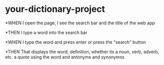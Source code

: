 # your-dictionary-project

*WHEN I open the page, I see the search bar and the title of the web app

*THEN I type a word into the search bar

*WHEN I type the word and press enter or press the "search" button

*THEN That displays the word, definition, whether its a noun, verb, adverb, etc. a quote using the word and antonyms and synonymss